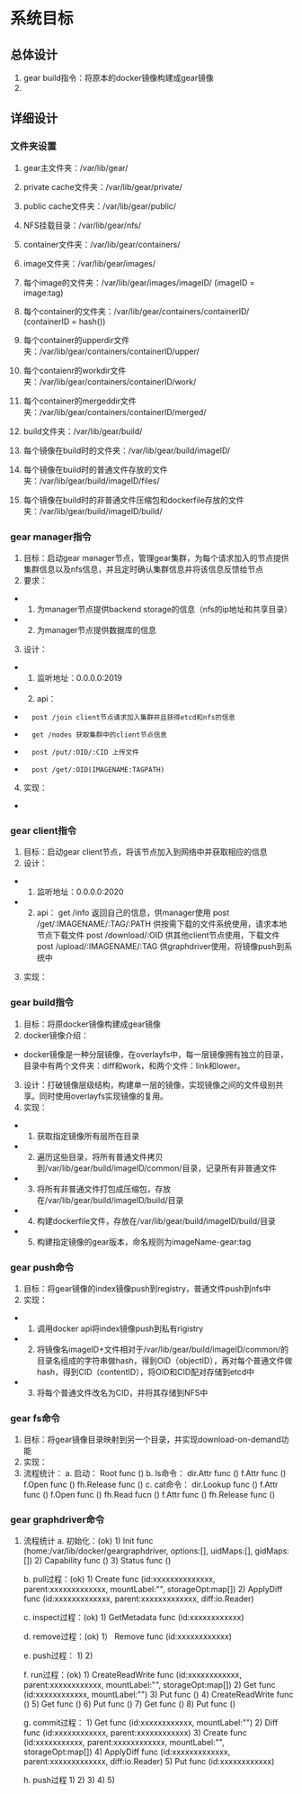 # 系统目标

## 总体设计

1. gear build指令：将原本的docker镜像构建成gear镜像
2. 

## 详细设计

### 文件夹设置

1. gear主文件夹：/var/lib/gear/
2. private cache文件夹：/var/lib/gear/private/
3. public cache文件夹：/var/lib/gear/public/
4. NFS挂载目录：/var/lib/gear/nfs/

5. container文件夹：/var/lib/gear/containers/
6. image文件夹：/var/lib/gear/images/
7. 每个image的文件夹：/var/lib/gear/images/imageID/ (imageID = image:tag)
8. 每个container的文件夹：/var/lib/gear/containers/containerID/ (containerID = hash())
9. 每个container的upperdir文件夹：/var/lib/gear/containers/containerID/upper/
10. 每个contaienr的workdir文件夹：/var/lib/gear/containers/containerID/work/
11. 每个container的mergeddir文件夹：/var/lib/gear/containers/containerID/merged/

12. build文件夹：/var/lib/gear/build/
13. 每个镜像在build时的文件夹：/var/lib/gear/build/imageID/
14. 每个镜像在build时的普通文件存放的文件夹：/var/lib/gear/build/imageID/files/
15. 每个镜像在build时的非普通文件压缩包和dockerfile存放的文件夹：/var/lib/gear/build/imageID/build/

### gear manager指令

1. 目标：启动gear manager节点，管理gear集群，为每个请求加入的节点提供集群信息以及nfs信息，并且定时确认集群信息并将该信息反馈给节点
2. 要求：
-   1. 为manager节点提供backend storage的信息（nfs的ip地址和共享目录）
-   2. 为manager节点提供数据库的信息
3. 设计：
-   1. 监听地址：0.0.0.0:2019
-   2. api：
-       post /join client节点请求加入集群并且获得etcd和nfs的信息
-       get /nodes 获取集群中的client节点信息
-       post /put/:OID/:CID 上传文件
-       post /get/:OID(IMAGENAME:TAGPATH)
4. 实现：
-   

### gear client指令

1. 目标：启动gear client节点，将该节点加入到网络中并获取相应的信息
2. 设计：
-   1. 监听地址：0.0.0.0:2020
-   2. api：
        get /info 返回自己的信息，供manager使用
        post /get/:IMAGENAME/:TAG/:PATH 供按需下载的文件系统使用，请求本地节点下载文件
        post /download/:OID 供其他client节点使用，下载文件
        post /upload/:IMAGENAME/:TAG 供graphdriver使用，将镜像push到系统中
3. 实现：

### gear build指令

1. 目标：将原docker镜像构建成gear镜像
2. docker镜像介绍：
-   docker镜像是一种分层镜像，在overlayfs中，每一层镜像拥有独立的目录，目录中有两个文件夹：diff和work，和两个文件：link和lower。
3. 设计：打破镜像层级结构，构建单一层的镜像，实现镜像之间的文件级别共享。同时使用overlayfs实现镜像的复用。
4. 实现：
-   1. 获取指定镜像所有层所在目录
-   2. 遍历这些目录，将所有普通文件拷贝到/var/lib/gear/build/imageID/common/目录，记录所有非普通文件
-   3. 将所有非普通文件打包成压缩包，存放在/var/lib/gear/build/imageID/build/目录
-   4. 构建dockerfile文件，存放在/var/lib/gear/build/imageID/build/目录
-   5. 构建指定镜像的gear版本，命名规则为imageName-gear:tag

### gear push命令

1. 目标：将gear镜像的index镜像push到registry，普通文件push到nfs中
2. 实现：
-   1. 调用docker api将index镜像push到私有rigistry
-   2. 将镜像名imageID+文件相对于/var/lib/gear/build/imageID/common/的目录名组成的字符串做hash，得到OID（objectID），再对每个普通文件做hash，得到CID（contentID），将OID和CID配对存储到etcd中
-   3. 将每个普通文件改名为CID，并将其存储到NFS中

### gear fs命令

1. 目标：将gear镜像目录映射到另一个目录，并实现download-on-demand功能
2. 实现：
3. 流程统计：
    a. 启动：
        Root func ()
    b. ls命令：
        dir.Attr func ()
        f.Attr func ()
        f.Open func ()
        fh.Release func ()
    c. cat命令：
        dir.Lookup func ()
        f.Attr func ()
        f.Open func ()
        fh.Read fucn ()
        f.Attr func ()
        fh.Release func ()

### gear graphdriver命令

1. 流程统计
    a. 初始化：(ok)
        1) Init func (home:/var/lib/docker/geargraphdriver, options:[], uidMaps:[], gidMaps:[])
        2) Capability func ()
        3) Status func ()

    b. pull过程：(ok)
        1) Create func (id:xxxxxxxxxxxxxx, parent:xxxxxxxxxxxxx, mountLabel:"", storageOpt:map[])
        2) ApplyDiff func (id:xxxxxxxxxxxxx, parent:xxxxxxxxxxxxx, diff:io.Reader)

    c. inspect过程：(ok)
        1) GetMetadata func (id:xxxxxxxxxxxx)

    d. remove过程：(ok)
        1） Remove func (id:xxxxxxxxxxxx)

    e. push过程：
        1) 
        2) 

    f. run过程：(ok)
        1) CreateReadWrite func (id:xxxxxxxxxxxx, parent:xxxxxxxxxxxx, mountLabel:"", storageOpt:map[])
        2) Get func (id:xxxxxxxxxxxx, mountLabel:"") 
        3) Put func ()
        4) CreateReadWrite func ()
        5) Get func ()
        6) Put func ()
        7) Get func ()
        8) Put func ()

    g. commit过程：
        1) Get func (id:xxxxxxxxxxxx, mountLabel:"")
        2) Diff func (id:xxxxxxxxxxxx, parent:xxxxxxxxxxxx)
        3) Create func (id:xxxxxxxxxxx, parent:xxxxxxxxxxxx, mountLabel:"", storageOpt:map[])
        4) ApplyDiff func (id:xxxxxxxxxxxxx, parent:xxxxxxxxxxxxx, diff:io.Reader)
        5) Put func (id:xxxxxxxxxxxx)

    h. push过程
        1) 
        2) 
        3) 
        4) 
        5) 














